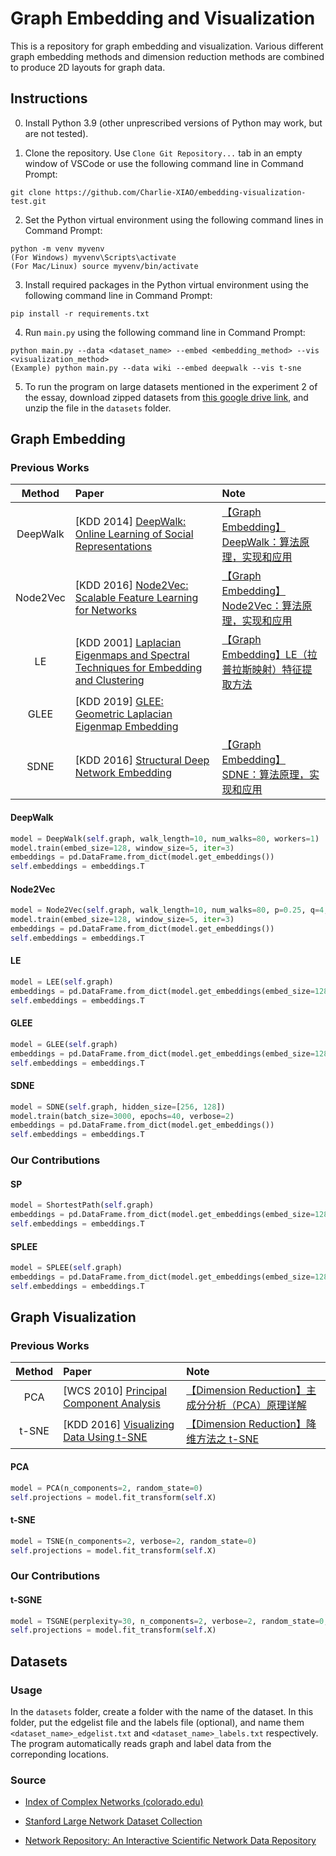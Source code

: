# Graph Embedding and Visualization

This is a repository for graph embedding and visualization. Various different graph embedding methods and dimension reduction methods are combined to produce 2D layouts for graph data.

## Instructions

0. Install Python 3.9 (other unprescribed versions of Python may work, but are not tested).

1. Clone the repository. Use `Clone Git Repository...` tab in an empty window of VSCode or use the following command line in Command Prompt:

```
git clone https://github.com/Charlie-XIAO/embedding-visualization-test.git
```

2. Set the Python virtual environment using the following command lines in Command Prompt:

```
python -m venv myvenv
(For Windows) myvenv\Scripts\activate
(For Mac/Linux) source myvenv/bin/activate
```

3. Install required packages in the Python virtual environment using the following command line in Command Prompt:

```
pip install -r requirements.txt
```

4. Run `main.py` using the following command line in Command Prompt:

```
python main.py --data <dataset_name> --embed <embedding_method> --vis <visualization_method>
(Example) python main.py --data wiki --embed deepwalk --vis t-sne
```

5. To run the program on large datasets mentioned in the experiment 2 of the essay, download zipped datasets from [this google drive link](https://drive.google.com/file/d/1n4sE6AfZZZU81IeqehnxYmQOHk7CqgAh/view?usp=sharing), and unzip the file in the `datasets` folder.

## Graph Embedding

### Previous Works

|   Method   | Paper                                                                                                                      | Note                                                                                        |
| :-------: | :------------------------------------------------------------------------------------------------------------------------- | :------------------------------------------------------------------------------------------ |
| DeepWalk  | [KDD 2014] [DeepWalk: Online Learning of Social Representations](http://www.perozzi.net/publications/14_kdd_deepwalk.pdf)   | [【Graph Embedding】DeepWalk：算法原理，实现和应用](https://zhuanlan.zhihu.com/p/56380812)  |
| Node2Vec  | [KDD 2016] [Node2Vec: Scalable Feature Learning for Networks](https://www.kdd.org/kdd2016/papers/files/rfp0218-groverA.pdf) | [【Graph Embedding】Node2Vec：算法原理，实现和应用](https://zhuanlan.zhihu.com/p/56542707)  |
|   LE     | [KDD 2001] [Laplacian Eigenmaps and Spectral Techniques for Embedding and Clustering](https://proceedings.neurips.cc/paper/2001/file/f106b7f99d2cb30c3db1c3cc0fde9ccb-Paper.pdf)        | [【Graph Embedding】LE（拉普拉斯映射）特征提取方法](https://zhuanlan.zhihu.com/p/100002630) |
|   GLEE     | [KDD 2019] [GLEE: Geometric Laplacian Eigenmap Embedding](https://arxiv.org/pdf/1905.09763.pdf)        |  |
|   SDNE    | [KDD 2016] [Structural Deep Network Embedding](https://www.kdd.org/kdd2016/papers/files/rfp0191-wangAemb.pdf)               | [【Graph Embedding】SDNE：算法原理，实现和应用](https://zhuanlan.zhihu.com/p/56637181)      |

#### DeepWalk

```python
model = DeepWalk(self.graph, walk_length=10, num_walks=80, workers=1)
model.train(embed_size=128, window_size=5, iter=3)
embeddings = pd.DataFrame.from_dict(model.get_embeddings())
self.embeddings = embeddings.T
```

#### Node2Vec

```python
model = Node2Vec(self.graph, walk_length=10, num_walks=80, p=0.25, q=4, workers=1)
model.train(embed_size=128, window_size=5, iter=3)
embeddings = pd.DataFrame.from_dict(model.get_embeddings())
self.embeddings = embeddings.T
```

#### LE

```python
model = LEE(self.graph)
embeddings = pd.DataFrame.from_dict(model.get_embeddings(embed_size=128, iter=100))
self.embeddings = embeddings.T
```

#### GLEE

```python
model = GLEE(self.graph)
embeddings = pd.DataFrame.from_dict(model.get_embeddings(embed_size=128, iter=100))
self.embeddings = embeddings.T
```

#### SDNE

```python
model = SDNE(self.graph, hidden_size=[256, 128])
model.train(batch_size=3000, epochs=40, verbose=2)
embeddings = pd.DataFrame.from_dict(model.get_embeddings())
self.embeddings = embeddings.T
```

### Our Contributions

#### SP

```python
model = ShortestPath(self.graph)
embeddings = pd.DataFrame.from_dict(model.get_embeddings(embed_size=128, sampling="random"))
self.embeddings = embeddings.T
```

#### SPLEE

```python
model = SPLEE(self.graph)
embeddings = pd.DataFrame.from_dict(model.get_embeddings(embed_size=128, iter=10, shape="gaussian", epsilon=6.0, threshold=5))
self.embeddings = embeddings.T
```

## Graph Visualization

### Previous Works

|   Method   | Paper                                                                                                                      | Note                                                                                        |
| :-------: | :------------------------------------------------------------------------------------------------------------------------- | :------------------------------------------------------------------------------------------ |
|  PCA    | [WCS 2010] [Principal Component Analysis](https://wires.onlinelibrary.wiley.com/doi/epdf/10.1002/wics.101)   | [【Dimension Reduction】主成分分析（PCA）原理详解](https://zhuanlan.zhihu.com/p/37777074)  |
| t-SNE  | [KDD 2016] [Visualizing Data Using t-SNE](https://www.jmlr.org/papers/volume9/vandermaaten08a/vandermaaten08a.pdf?fbcl) | [【Dimension Reduction】降维方法之 t-SNE](https://zhuanlan.zhihu.com/p/426068503)  |

#### PCA

```python
model = PCA(n_components=2, random_state=0)
self.projections = model.fit_transform(self.X)
```

#### t-SNE

```python
model = TSNE(n_components=2, verbose=2, random_state=0)
self.projections = model.fit_transform(self.X)
```
### Our Contributions

#### t-SGNE

```python
model = TSGNE(perplexity=30, n_components=2, verbose=2, random_state=0, knn_matrix=self.knn_matrix, mode="distance")
self.projections = model.fit_transform(self.X)
```

## Datasets

### Usage

In the `datasets` folder, create a folder with the name of the dataset. In this folder, put the edgelist file and the labels file (optional), and name them `<dataset_name>_edgelist.txt` and `<dataset_name>_labels.txt` respectively. The program automatically reads graph and label data from the correponding locations.

### Source

- [Index of Complex Networks (colorado.edu)](https://icon.colorado.edu/#!/networks)
  
- [Stanford Large Network Dataset Collection](https://snap.stanford.edu/data/)

- [Network Repository: An Interactive Scientific Network Data Repository](https://networkrepository.com/)
